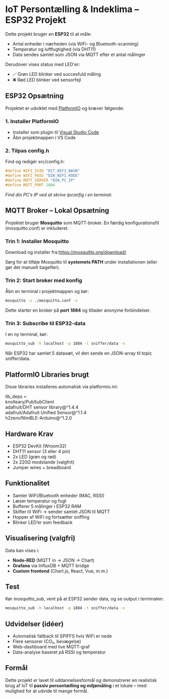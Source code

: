 IoT Persontælling & Indeklima – ESP32 Projekt
=============================================

Dette projekt bruger en **ESP32** til at måle:

*   Antal enheder i nærheden (via WiFi- og Bluetooth-scanning)
*   Temperatur og luftfugtighed (via DHT11)
*   Data sendes samlet som JSON via MQTT efter et antal målinger

Derudover vises status med LED'er:

*   ✅ Grøn LED blinker ved succesfuld måling
*   ❌ Rød LED blinker ved sensorfejl

ESP32 Opsætning
---------------

Projektet er udviklet med [PlatformIO](https://platformio.org/) og kræver følgende:

### 1\. Installer PlatformIO

*   Installer som plugin til [Visual Studio Code](https://code.visualstudio.com/)
*   Åbn projektmappen i VS Code

### 2\. Tilpas config.h

Find og redigér src/config.h:

```c
#define WIFI_SSID "DIT_WIFI_NAVN"  
#define WIFI_PASS "DIN_WIFI_KODE"  
#define MQTT_SERVER "DIN_PC_IP"  
#define MQTT_PORT 1884
```

_Find din PC’s IP ved at skrive ipconfig i en terminal._

MQTT Broker – Lokal Opsætning
-----------------------------

Projektet bruger **Mosquitto** som MQTT-broker. En færdig konfigurationsfil (mosquitto.conf) er inkluderet.

### Trin 1: Installer Mosquitto

Download og installer fra:https://mosquitto.org/download/

Sørg for at tilføje Mosquitto til **systemets PATH** under installationen (eller gør det manuelt bagefter).

### Trin 2: Start broker med konfig

Åbn en terminal i projektmappen og kør:

```bash
mosquitto -c ./mosquitto.conf -v
```

Dette starter en broker på **port 1884** og tillader anonyme forbindelser.

### Trin 3: Subscribe til ESP32-data

I en ny terminal, kør:

```bash
mosquitto_sub -h localhost -p 1884 -t sniffer/data -v 
```

Når ESP32 har samlet 5 datasæt, vil den sende en JSON-array til topic sniffer/data.

PlatformIO Libraries brugt
--------------------------

Disse libraries installeres automatisk via platformio.ini:

lib_deps =    
    knolleary/PubSubClient    
    adafruit/DHT sensor library@^1.4.4    
    adafruit/Adafruit Unified Sensor@^1.1.4    
    h2zero/NimBLE-Arduino@^1.2.0

Hardware Krav
-------------

*   ESP32 DevKit (Wroom32)
*   DHT11 sensor (3 eller 4 pin)
*   2x LED (grøn og rød)
*   2x 220Ω modstande (valgfrit)
*   Jumper wires + breadboard

Funktionalitet
--------------

*   Samler WiFi/Bluetooth enheder (MAC, RSSI)
*   Læser temperatur og fugt
*   Bufferer 5 målinger i ESP32 RAM
*   Skifter til WiFi → sender samlet JSON til MQTT
*   Hopper af WiFi og fortsætter sniffing
*   Blinker LED’er som feedback

Visualisering (valgfri)
-----------------------

Data kan vises i:

*   **Node-RED** (MQTT in → JSON → Chart)
*   **Grafana** via InfluxDB + MQTT bridge
*   **Custom frontend** (Chart.js, React, Vue, m.m.)

Test
----

Kør mosquitto\_sub, vent på at ESP32 sender data, og se output i terminalen:

```bash
mosquitto_sub -h localhost -p 1884 -t sniffer/data -v 
```

Udvidelser (idéer)
------------------

*   Automatisk fallback til SPIFFS hvis WiFi er nede
*   Flere sensorer (CO₂, bevægelse)
*   Web-dashboard med live MQTT-graf
*   Data-analyse baseret på RSSI og temperatur 

Formål
------

Dette projekt er lavet til uddannelsesformål og demonstrerer en realistisk brug af IoT til **passiv persontælling og miljømåling** i et lokale – med mulighed for at udvide til mange formål.